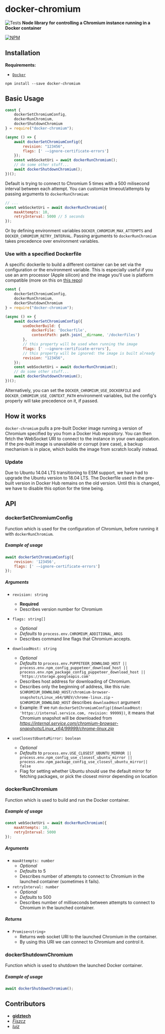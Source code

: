# docker-chromium

![Tests](https://github.com/gidztech/docker-chromium/workflows/Tests/badge.svg)
**Node library for controlling a Chromium instance running in a Docker container**

[![NPM](https://nodei.co/npm/docker-chromium.png)](https://www.npmjs.com/package/docker-chromium)

## Installation

**Requirements:**

-   [`Docker`](https://docs.docker.com/install/)

```
npm install --save docker-chromium
```

## Basic Usage

```javascript
const {
    dockerSetChromiumConfig,
    dockerRunChromium,
    dockerShutdownChromium
} = require("docker-chromium");

(async () => {
    await dockerSetChromiumConfig({
        revision: "123456",
        flags: [' -–ignore-certificate-errors']
    });
    const webSocketUri = await dockerRunChromium();
    // do some other stuff...
    await dockerShutdownChromium();
})();
```

Default is trying to connect to Chromium 5 times with a 500 milisecond interval between each attempt. You can customize timeout/attempts by passing arguments to `dockerRunChromium`:

```javascript
// ...
const webSocketUri = await dockerRunChromium({
    maxAttempts: 10,
    retryInterval: 5000 // 5 seconds
});
```

Or by defining environment variables `DOCKER_CHROMIUM_MAX_ATTEMPTS` and `DOCKER_CHROMIUM_RETRY_INTERVAL`. Passing arguments to `dockerRunChromium` takes precedence over environment variables.

### Use with a specified Dockerfile
A specific dockerile to build a different container can be set via the configuration or the environment variable. This is especially useful if you use an arm processor (Apple silicon) and the image you'll use
is platform compatible (more on this on [this repo](https://github.com/bertuz/docker-chromium-img))


```javascript
const {
    dockerSetChromiumConfig,
    dockerRunChromium,
    dockerShutdownChromium
} = require("docker-chromium");

(async () => {
    await dockerSetChromiumConfig({
        useDockerBuild: {
            dockerFile: 'Dockerfile',
            contextPath: path.join(__dirname, '/dockerFiles')
        },
        // this property will be used when running the image
        flags: [' -–ignore-certificate-errors'],
        // this property will be ignored: the image is built already
        revision: "123456",
    });
    const webSocketUri = await dockerRunChromium();
    // do some other stuff...
    await dockerShutdownChromium();
})();
```

Alternatively, you can set the `DOCKER_CHROMIUM_USE_DOCKERFILE` and `DOCKER_CHROMIUM_USE_CONTEXT_PATH` environment variables, but the config's property will take precedence on it, if passed. 

## How it works

`docker-chromium` pulls a pre-built Docker image running a version of Chromium specified by you from a Docker Hub repository. You can then fetch the WebSocket URI to connect to the instance in your own application. If the pre-built image is unavailable or corrupt (rare case), a backup mechanism is in place, which builds the image from scratch locally instead.

### Update

Due to Ubuntu 14.04 LTS transitioning to ESM support, we have had to upgrade the Ubuntu version to 18.04 LTS. The Dockerfile used in the pre-built version in Docker Hub remains on the old version. Until this is changed, we have to disable this option for the time being.

## API

### dockerSetChromiumConfig

Function which is used for the configuration of Chromium, before running it with `dockerRunChromium`.

##### Example of usage

```javascript
await dockerSetChromiumConfig({
    revision: '123456',
    flags: [' -–ignore-certificate-errors']
});
```

##### Arguments

-   `revision: string`
    -   **Required**
    -   Describes version number for Chromium
-   `flags: string[]`
    -   _Optional_
    -   _Defaults_ to `process.env.CHROMIUM_ADDITIONAL_ARGS`
    -   Describes command line flags that Chromium accepts.
-   `downloadHost: string`

    -   _Optional_
    -   _Defaults_ to `process.env.PUPPETEER_DOWNLOAD_HOST || process.env.npm_config_puppeteer_download_host || process.env.npm_package_config_puppeteer_download_host || 'https://storage.googleapis.com'`
    -   Describes host address for downloading of Chromium.
    -   Describes only the beginning of address, like this rule: `$CHROMIUM_DOWNLOAD_HOST/chromium-browser-snapshots/Linux_x64/$REV/chrome-linux.zip` - `$CHROMIUM_DOWNLOAD_HOST` describes `downloadHost` argument
    -   Example: If we run `dockerSetChromiumConfig({downloadHost: 'https://internal.service.com, revision: 99999})`, it means that Chromium snapshot will be downloaded from _https://internal.service.com/chromium-browser-snapshots/Linux_x64/99999/chrome-linux.zip_

-   `useClosestUbuntuMirror: boolean`
    -   _Optional_
    -   _Defaults_ to `process.env.USE_CLOSEST_UBUNTU_MIRROR || process.env.npm_config_use_closest_ubuntu_mirror || process.env.npm_package_config_use_closest_ubuntu_mirror|| false`
    -   Flag for setting whether Ubuntu should use the default mirror for fetching packages, or pick the closest mirror depending on location

### dockerRunChromium

Function which is used to build and run the Docker container.

##### Example of usage

```javascript
const webSocketUri = await dockerRunChromium({
    maxAttempts: 10,
    retryInterval: 5000
});
```

##### Arguments

-   `maxAttempts: number`
    -   _Optional_
    -   _Defaults_ to 5
    -   Describes number of attempts to connect to Chromium in the launched container (sometimes it fails).
-   `retryInterval: number`
    -   _Optional_
    -   _Defaults_ to 500
    -   Describes number of milliseconds between attempts to connect to Chromium in the launched container.

##### Returns

-   `Promise<string>`
    -   Returns web socket URI to the launched Chromium in the container.
    -   By using this URI we can connect to Chromium and control it.

### dockerShutdownChromium

Function which is used to shutdown the launched Docker container.

##### Example of usage

```javascript
await dockerShutdownChromium();
```

## Contributors

-   [**gidztech**](https://github.com/gidztech)
-   [_Fiszcz_](https://github.com/Fiszcz)
-   [_luiz_](https://github.com/luiz)
